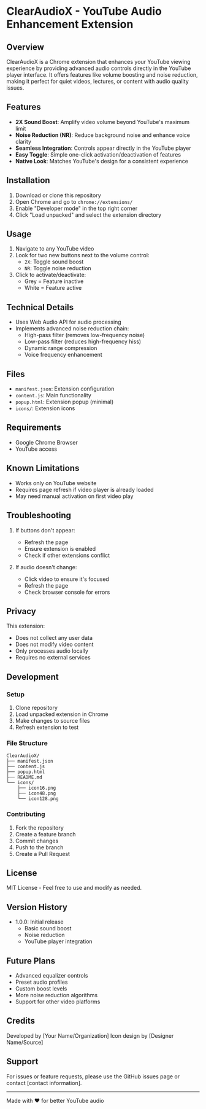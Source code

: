 # ClearAudioX - YouTube Audio Enhancement Extension

## Overview
ClearAudioX is a Chrome extension that enhances your YouTube viewing experience by providing advanced audio controls directly in the YouTube player interface. It offers features like volume boosting and noise reduction, making it perfect for quiet videos, lectures, or content with audio quality issues.

## Features
- **2X Sound Boost**: Amplify video volume beyond YouTube's maximum limit
- **Noise Reduction (NR)**: Reduce background noise and enhance voice clarity
- **Seamless Integration**: Controls appear directly in the YouTube player
- **Easy Toggle**: Simple one-click activation/deactivation of features
- **Native Look**: Matches YouTube's design for a consistent experience

## Installation
1. Download or clone this repository
2. Open Chrome and go to `chrome://extensions/`
3. Enable "Developer mode" in the top right corner
4. Click "Load unpacked" and select the extension directory

## Usage
1. Navigate to any YouTube video
2. Look for two new buttons next to the volume control:
   - `2X`: Toggle sound boost
   - `NR`: Toggle noise reduction
3. Click to activate/deactivate:
   - Grey = Feature inactive
   - White = Feature active

## Technical Details
- Uses Web Audio API for audio processing
- Implements advanced noise reduction chain:
  - High-pass filter (removes low-frequency noise)
  - Low-pass filter (reduces high-frequency hiss)
  - Dynamic range compression
  - Voice frequency enhancement

## Files
- `manifest.json`: Extension configuration
- `content.js`: Main functionality
- `popup.html`: Extension popup (minimal)
- `icons/`: Extension icons

## Requirements
- Google Chrome Browser
- YouTube access

## Known Limitations
- Works only on YouTube website
- Requires page refresh if video player is already loaded
- May need manual activation on first video play

## Troubleshooting
1. If buttons don't appear:
   - Refresh the page
   - Ensure extension is enabled
   - Check if other extensions conflict

2. If audio doesn't change:
   - Click video to ensure it's focused
   - Refresh the page
   - Check browser console for errors

## Privacy
This extension:
- Does not collect any user data
- Does not modify video content
- Only processes audio locally
- Requires no external services

## Development
### Setup
1. Clone repository
2. Load unpacked extension in Chrome
3. Make changes to source files
4. Refresh extension to test

### File Structure
```
ClearAudioX/
├── manifest.json
├── content.js
├── popup.html
├── README.md
└── icons/
    ├── icon16.png
    ├── icon48.png
    └── icon128.png
```

### Contributing
1. Fork the repository
2. Create a feature branch
3. Commit changes
4. Push to the branch
5. Create a Pull Request

## License
MIT License - Feel free to use and modify as needed.

## Version History
- 1.0.0: Initial release
  - Basic sound boost
  - Noise reduction
  - YouTube player integration

## Future Plans
- Advanced equalizer controls
- Preset audio profiles
- Custom boost levels
- More noise reduction algorithms
- Support for other video platforms

## Credits
Developed by [Your Name/Organization]
Icon design by [Designer Name/Source]

## Support
For issues or feature requests, please use the GitHub issues page or contact [contact information].

---
Made with ♥ for better YouTube audio 